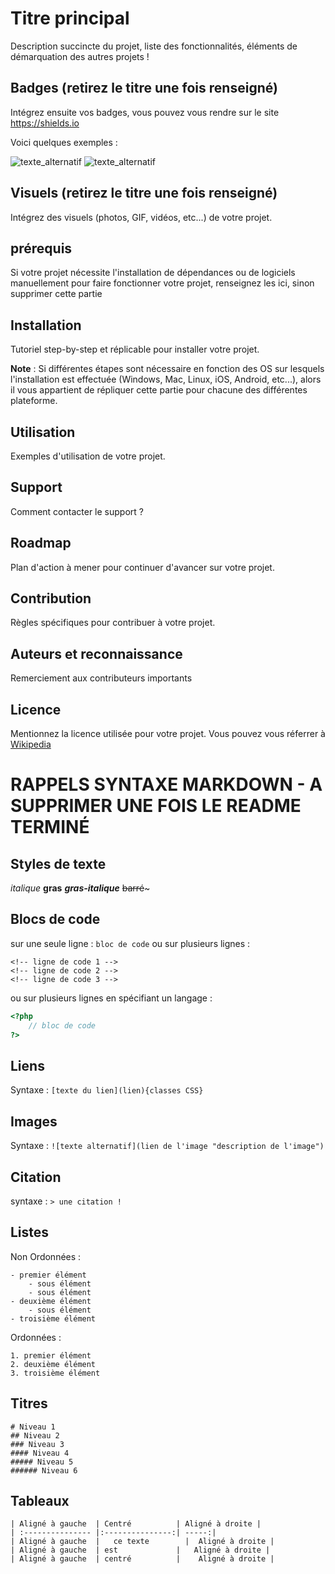 # Titre principal

Description succincte du projet, liste des fonctionnalités, éléments de démarquation des autres projets !

## Badges (retirez le titre une fois renseigné)

Intégrez ensuite vos badges, vous pouvez vous rendre sur le site <a href="https://shields.io" title="shields - le site de gestion des badges pour github" target="_blank" rel="nofollow">https://shields.io</a>

Voici quelques exemples :

![texte_alternatif](https://img.shields.io/badge/mon_premier_text_exemple-en_bleu-blue "description du badge")
![texte_alternatif](https://img.shields.io/badge/un_message_en_rouge-FF0000 "description du badge")


## Visuels (retirez le titre une fois renseigné)

Intégrez des visuels (photos, GIF, vidéos, etc...) de votre projet.

## prérequis

Si votre projet nécessite l'installation de dépendances ou de logiciels manuellement pour faire fonctionner votre projet, renseignez les ici, sinon supprimer cette partie

## Installation

Tutoriel step-by-step et réplicable pour installer votre projet.

**Note** : Si différentes étapes sont nécessaire en fonction des OS sur lesquels l'installation est effectuée (Windows, Mac, Linux, iOS, Android, etc...), alors il vous appartient de répliquer cette partie pour chacune des différentes plateforme.

## Utilisation

Exemples d'utilisation de votre projet.

## Support

Comment contacter le support ?

## Roadmap

Plan d'action à mener pour continuer d'avancer sur votre projet.

## Contribution

Règles spécifiques pour contribuer à votre projet.

## Auteurs et reconnaissance

Remerciement aux contributeurs importants

## Licence

Mentionnez la licence utilisée pour votre projet. Vous pouvez vous réferrer à <a href="https://fr.wikipedia.org/wiki/Licence_de_logiciel" title="Licences logiciel" target="_blank" rel="nofollow">Wikipedia</a>


# RAPPELS SYNTAXE MARKDOWN - A SUPPRIMER UNE FOIS LE README TERMINÉ

## Styles de texte

_italique_
**gras**
**_gras-italique_**
~~barré~~~

## Blocs de code

sur une seule ligne : ```bloc de code``` 
ou sur plusieurs lignes :
```
<!-- ligne de code 1 -->
<!-- ligne de code 2 -->
<!-- ligne de code 3 -->
```
ou sur plusieurs lignes en spécifiant un langage : 
```php
<?php
    // bloc de code
?>
```

## Liens

Syntaxe : ```[texte du lien](lien){classes CSS}```

## Images

Syntaxe : ```![texte alternatif](lien de l'image "description de l'image")```

## Citation

syntaxe : ```> une citation !```

## Listes

Non Ordonnées :
```
- premier élément
    - sous élément
    - sous élément
- deuxième élément
    - sous élément
- troisième élément
```

Ordonnées :
```
1. premier élément
2. deuxième élément
3. troisième élément
```

## Titres

```
# Niveau 1
## Niveau 2
### Niveau 3
#### Niveau 4
##### Niveau 5
###### Niveau 6
```

## Tableaux

```
| Aligné à gauche  | Centré          | Aligné à droite |
| :--------------- |:---------------:| -----:|
| Aligné à gauche  |   ce texte        |  Aligné à droite |
| Aligné à gauche  | est             |   Aligné à droite |
| Aligné à gauche  | centré          |    Aligné à droite |
```
